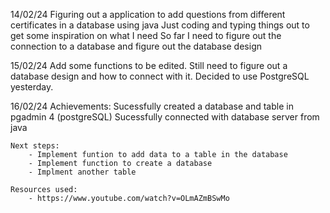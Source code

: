 14/02/24
    Figuring out a application to add questions from different certificates in a database using java
    Just coding and typing things out to get some inspiration on what I need
    So far I need to figure out the connection to a database and figure out the database design

15/02/24
    Add some functions to be edited. Still need to figure out a database design and how to connect with it.
    Decided to use PostgreSQL yesterday.

16/02/24
    Achievements:
        Sucessfully created a database and table in pgadmin 4 (postgreSQL)
        Sucessfully connected with database server from java
    
    Next steps:
        - Implement funtion to add data to a table in the database
        - Implement function to create a database
        - Implment another table

    Resources used:
        - https://www.youtube.com/watch?v=OLmAZmBSwMo
